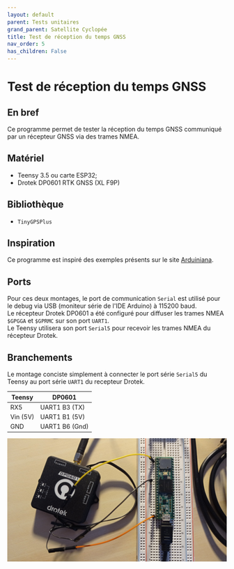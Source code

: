 ```yaml
---
layout: default
parent: Tests unitaires
grand_parent: Satellite Cyclopée
title: Test de réception du temps GNSS
nav_order: 5
has_children: False
---
```


Test de réception du temps GNSS
===============================

## En bref
Ce programme permet de tester la réception du temps GNSS communiqué par un récepteur GNSS via des trames NMEA.

## Matériel
- Teensy 3.5 ou carte ESP32;
- Drotek DP0601 RTK GNSS (XL F9P)

## Bibliothèque
- `TinyGPSPlus`

## Inspiration
Ce programme est inspiré des exemples présents sur le site [Arduiniana](http://arduiniana.org/libraries/tinygpsplus/).

## Ports
Pour ces deux montages, le port de communication `Serial` est utilisé pour le debug via USB (moniteur série de l'IDE Arduino) à 115200 baud. <br>
Le récepteur Drotek DP0601 a été configuré pour diffuser les trames NMEA `$GPGGA` et `$GPRMC` sur son port `UART1`.<br>
Le Teensy utilisera son port `Serial5` pour recevoir les trames NMEA du récepteur Drotek.

## Branchements

Le montage conciste simplement à connecter le port série `Serial5` du Teensy au port série `UART1` du recepteur Drotek.

|Teensy|DP0601|
|------|------|
|RX5|UART1 B3 (TX)|
|Vin (5V)|UART1 B1 (5V)|
|GND|UART1 B6 (Gnd)|

![Montage](../assets/set_up_img/GNSS_test.jpg)

